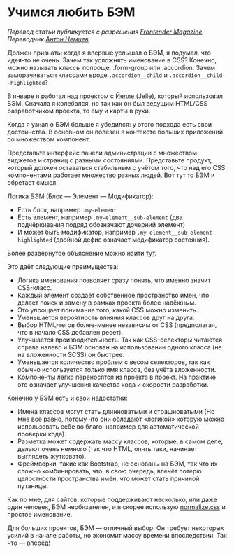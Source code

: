 # Учимся любить БЭМ

_Перевод статьи публикуется с разрешения [Frontender Magazine](http://frontender.info/). Переводчик [Антон Немцев](https://twitter.com/silentimp)._

Должен признать: когда я впервые услышал о БЭМ, я подумал, что идея-то не очень. Зачем так усложнять именование в CSS? Конечно, можно называть классы попроще, .form-group или .accordion. Зачем заморачиваться классами вроде `.accordion__child` и `.accordion__child--highlighted`?

В январе я работал над проектом с [Йелле](http://jelledesramaults.be/) (Jelle), который использовал БЭМ. Сначала я колебался, но так как он был ведущим HTML/CSS разработчиком проекта, то ему и карты в руки.

Когда я узнал о БЭМ больше я убедился: у этого подхода есть свои достоинства. В основном он полезен в контексте больших приложений со множеством компонент.

Представьте интерфейс панели администрации с множеством виджетов и страниц с разными состояниями. Представьте продукт, который должен оставаться стабильным с учётом того, что над его CSS компонентами работает множество разных людей. Вот тут то БЭМ и обретает смысл.

Логика БЭМ (Блок — Элемент — Модификатор):

*   Есть блок, например `.my-element`
*   Есть элемент, например `.my-element__sub-element` (два подчёркивания подряд обозначают дочерний элемент)
*   И может быть модификатор, например `.my-element__sub-element—-highlighted` (двойной дефис означает модификатор состояния).

Более развёрнутое объяснение можно найти [тут](http://csswizardry.com/2013/01/mindbemding-getting-your-head-round-bem-syntax/).

Это даёт следующие преимущества:

*   Логика именования позволяет сразу понять, что именно значит CSS-класс.
*   Каждый элемент создаёт собственное пространство имён, что делает поиск и замену в рамках проекта более надёжным.
*   Это упрощает понимание того, какой CSS можно изменить.
*   Уменьшается вероятность влияния классов друг на друга.
*   Выбор HTML-тегов более-менее независим от CSS (предполагая, что в начало CSS добавлен ресет).
*   Улучшается производительность. Так как CSS-селекторы читаются справа налево и БЭМ основан на использовании одного класса (не на вложенности SCSS) он быстрее.
*   Уменьшается количество проблем с весом селекторов, так как обычно используется только имя класса, без учёта вложенности.
*   Компоненты легко переносятся из проекта в проект. На практике это означает улучшения качества кода и скорости разработки.

Конечно у БЭМ есть и свои недостатки:

*   Имена классов могут стать длинноватыми и страшноватыми (Но мне всё равно, потому что они обладают «логикой» которую можно использовать себе во благо, например для автоматической проверки кода).
*   Разметка может содержать массу классов, которые, в самом деле, делают очень немного (так что HTML, опять таки, начинает выглядеть жутковато).
*   Фреймворки, такие как Bootstrap, не основаны на БЭМ, так что их сложно комбинировать, что, в свою очередь, влечёт потерю целостности пространства имён, что может стать причиной путаницы.

Как по мне, для сайтов, которые поддерживают несколько, или даже один человек, БЭМ необязателен, и я скорее использую [normalize.css](http://necolas.github.io/normalize.css/) и простое именование.

Для больших проектов, БЭМ — отличный выбор. Он требует некоторых усилий в начале работы, но экономит массу времени впоследствии. Так что — вперёд!
